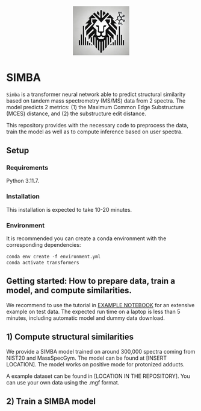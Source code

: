 

<div style="text-align: center;">
    <img src="docs/simba_logo.png" width="150"/>
</div>

# SIMBA


`Simba` is a transformer neural network able to predict structural similarity based on tandem mass spectrometry (MS/MS) data from 2 spectra. The model predicts 2 metrics: (1) the Maximum Common Edge Substructure (MCES) distance, and  (2) the substructure edit distance.

This repository provides with the necessary code to preprocess the data, train the model as well as to compute inference based on  user spectra.


## Setup

### Requirements

Python 3.11.7.

### Installation
This installation is expected to take 10-20 minutes.

###  Environment

It is recommended you can create a conda environment with the corresponding dependencies:

```
conda env create -f environment.yml
conda activate transformers
```

## Getting started: How to prepare data, train a model, and compute similarities.
We recommend to use the tutorial in [EXAMPLE NOTEBOOK](https://github.com/matchms/ms2deepscore/blob/main/notebooks/MS2DeepScore_tutorial.ipynb)  for an extensive example on test data. The expected run time on a laptop is less than 5 minutes, including automatic model and dummy data download. 

## 1) Compute structural similarities

We provide a SIMBA model trained on around 300,000 spectra coming from NIST20 and MassSpecGym. The model can be found at [INSERT LOCATION]. The model works on positive mode for protonized adducts.

A example dataset can be found in [LOCATION IN THE REPOSITORY]. You can use your own data using the .mgf format.


## 2) Train a SIMBA model

